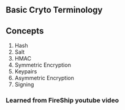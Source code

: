 ## Basic Cryto Terminology 


## Concepts

1. Hash
1. Salt
1. HMAC
1. Symmetric Encryption
1. Keypairs
1. Asymmetric Encryption
1. Signing

### Learned from FireShip youtube video
